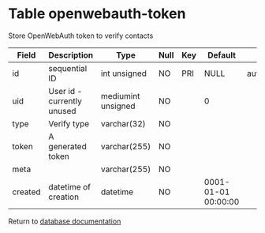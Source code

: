 Table openwebauth-token
===========
Store OpenWebAuth token to verify contacts

| Field   | Description                | Type               | Null | Key | Default             | Extra          |    
| ------- | -------------------------- | ------------------ | ---- | --- | ------------------- | -------------- |    
| id      | sequential ID              | int unsigned       | NO   | PRI | NULL                | auto_increment |    
| uid     | User id - currently unused | mediumint unsigned | NO   |     | 0                   |                |    
| type    | Verify type                | varchar(32)        | NO   |     |                     |                |    
| token   | A generated token          | varchar(255)       | NO   |     |                     |                |    
| meta    |                            | varchar(255)       | NO   |     |                     |                |    
| created | datetime of creation       | datetime           | NO   |     | 0001-01-01 00:00:00 |                |    

Return to [database documentation](help/database)
